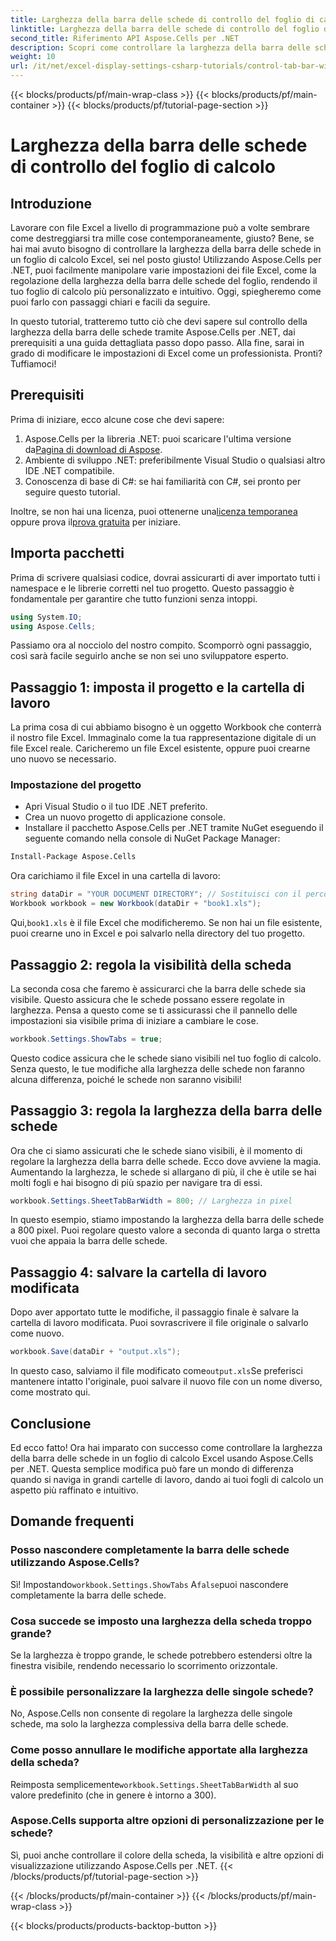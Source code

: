 ```yaml
---
title: Larghezza della barra delle schede di controllo del foglio di calcolo
linktitle: Larghezza della barra delle schede di controllo del foglio di calcolo
second_title: Riferimento API Aspose.Cells per .NET
description: Scopri come controllare la larghezza della barra delle schede del foglio in Excel usando Aspose.Cells per .NET con questo tutorial passo dopo passo. Personalizza i tuoi file Excel in modo efficiente.
weight: 10
url: /it/net/excel-display-settings-csharp-tutorials/control-tab-bar-width-of-spreadsheet/
---
```


{{< blocks/products/pf/main-wrap-class >}}
{{< blocks/products/pf/main-container >}}
{{< blocks/products/pf/tutorial-page-section >}}

# Larghezza della barra delle schede di controllo del foglio di calcolo

## Introduzione

Lavorare con file Excel a livello di programmazione può a volte sembrare come destreggiarsi tra mille cose contemporaneamente, giusto? Bene, se hai mai avuto bisogno di controllare la larghezza della barra delle schede in un foglio di calcolo Excel, sei nel posto giusto! Utilizzando Aspose.Cells per .NET, puoi facilmente manipolare varie impostazioni dei file Excel, come la regolazione della larghezza della barra delle schede del foglio, rendendo il tuo foglio di calcolo più personalizzato e intuitivo. Oggi, spiegheremo come puoi farlo con passaggi chiari e facili da seguire.

In questo tutorial, tratteremo tutto ciò che devi sapere sul controllo della larghezza della barra delle schede tramite Aspose.Cells per .NET, dai prerequisiti a una guida dettagliata passo dopo passo. Alla fine, sarai in grado di modificare le impostazioni di Excel come un professionista. Pronti? Tuffiamoci!

## Prerequisiti

Prima di iniziare, ecco alcune cose che devi sapere:

1.  Aspose.Cells per la libreria .NET: puoi scaricare l'ultima versione da[Pagina di download di Aspose](https://releases.aspose.com/cells/net/).
2. Ambiente di sviluppo .NET: preferibilmente Visual Studio o qualsiasi altro IDE .NET compatibile.
3. Conoscenza di base di C#: se hai familiarità con C#, sei pronto per seguire questo tutorial.

 Inoltre, se non hai una licenza, puoi ottenerne una[licenza temporanea](https://purchase.aspose.com/temporary-license/) oppure prova il[prova gratuita](https://releases.aspose.com/) per iniziare.

## Importa pacchetti

Prima di scrivere qualsiasi codice, dovrai assicurarti di aver importato tutti i namespace e le librerie corretti nel tuo progetto. Questo passaggio è fondamentale per garantire che tutto funzioni senza intoppi.

```csharp
using System.IO;
using Aspose.Cells;
```

Passiamo ora al nocciolo del nostro compito. Scomporrò ogni passaggio, così sarà facile seguirlo anche se non sei uno sviluppatore esperto.

## Passaggio 1: imposta il progetto e la cartella di lavoro

La prima cosa di cui abbiamo bisogno è un oggetto Workbook che conterrà il nostro file Excel. Immaginalo come la tua rappresentazione digitale di un file Excel reale. Caricheremo un file Excel esistente, oppure puoi crearne uno nuovo se necessario.

### Impostazione del progetto

- Apri Visual Studio o il tuo IDE .NET preferito.
- Crea un nuovo progetto di applicazione console.
- Installare il pacchetto Aspose.Cells per .NET tramite NuGet eseguendo il seguente comando nella console di NuGet Package Manager:

```bash
Install-Package Aspose.Cells
```

Ora carichiamo il file Excel in una cartella di lavoro:

```csharp
string dataDir = "YOUR DOCUMENT DIRECTORY"; // Sostituisci con il percorso del tuo file
Workbook workbook = new Workbook(dataDir + "book1.xls"); 
```

 Qui,`book1.xls` è il file Excel che modificheremo. Se non hai un file esistente, puoi crearne uno in Excel e poi salvarlo nella directory del tuo progetto.

## Passaggio 2: regola la visibilità della scheda

La seconda cosa che faremo è assicurarci che la barra delle schede sia visibile. Questo assicura che le schede possano essere regolate in larghezza. Pensa a questo come se ti assicurassi che il pannello delle impostazioni sia visibile prima di iniziare a cambiare le cose.

```csharp
workbook.Settings.ShowTabs = true;
```

Questo codice assicura che le schede siano visibili nel tuo foglio di calcolo. Senza questo, le tue modifiche alla larghezza delle schede non faranno alcuna differenza, poiché le schede non saranno visibili!

## Passaggio 3: regola la larghezza della barra delle schede

Ora che ci siamo assicurati che le schede siano visibili, è il momento di regolare la larghezza della barra delle schede. Ecco dove avviene la magia. Aumentando la larghezza, le schede si allargano di più, il che è utile se hai molti fogli e hai bisogno di più spazio per navigare tra di essi.

```csharp
workbook.Settings.SheetTabBarWidth = 800; // Larghezza in pixel
```

In questo esempio, stiamo impostando la larghezza della barra delle schede a 800 pixel. Puoi regolare questo valore a seconda di quanto larga o stretta vuoi che appaia la barra delle schede.

## Passaggio 4: salvare la cartella di lavoro modificata

Dopo aver apportato tutte le modifiche, il passaggio finale è salvare la cartella di lavoro modificata. Puoi sovrascrivere il file originale o salvarlo come nuovo.

```csharp
workbook.Save(dataDir + "output.xls");
```

 In questo caso, salviamo il file modificato come`output.xls`Se preferisci mantenere intatto l'originale, puoi salvare il nuovo file con un nome diverso, come mostrato qui.

## Conclusione

Ed ecco fatto! Ora hai imparato con successo come controllare la larghezza della barra delle schede in un foglio di calcolo Excel usando Aspose.Cells per .NET. Questa semplice modifica può fare un mondo di differenza quando si naviga in grandi cartelle di lavoro, dando ai tuoi fogli di calcolo un aspetto più raffinato e intuitivo.

## Domande frequenti

### Posso nascondere completamente la barra delle schede utilizzando Aspose.Cells?
 Sì! Impostando`workbook.Settings.ShowTabs` A`false`puoi nascondere completamente la barra delle schede.

### Cosa succede se imposto una larghezza della scheda troppo grande?
Se la larghezza è troppo grande, le schede potrebbero estendersi oltre la finestra visibile, rendendo necessario lo scorrimento orizzontale.

### È possibile personalizzare la larghezza delle singole schede?
No, Aspose.Cells non consente di regolare la larghezza delle singole schede, ma solo la larghezza complessiva della barra delle schede.

### Come posso annullare le modifiche apportate alla larghezza della scheda?
 Reimposta semplicemente`workbook.Settings.SheetTabBarWidth` al suo valore predefinito (che in genere è intorno a 300).

### Aspose.Cells supporta altre opzioni di personalizzazione per le schede?
Sì, puoi anche controllare il colore della scheda, la visibilità e altre opzioni di visualizzazione utilizzando Aspose.Cells per .NET.
{{< /blocks/products/pf/tutorial-page-section >}}

{{< /blocks/products/pf/main-container >}}
{{< /blocks/products/pf/main-wrap-class >}}

{{< blocks/products/products-backtop-button >}}
